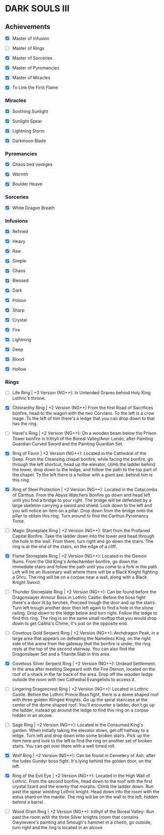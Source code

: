 # DARK SOULS III

## Achievements

- [x] Master of Infusion

- [ ] Master of Rings

- [x] Master of Sorceries

- [x] Master of Pyromancies

- [x] Master of Miracles

- [x] To Link the First Flame

### Miracles

- [x] Soothing Sunlight

- [x] Sunlight Spear

- [x] Lightning Storm

- [x] Darkmoon Blade

### Pyromancies

- [x] Chaos bed vestiges

- [x] Warmth

- [x] Boulder Heave

### Sorceries

- [x] White Dragon Breath

### Infusions

- [x] Refined

- [x] Heavy

- [x] Raw

- [x] Simple

- [x] Chaos

- [x] Blessed

- [x] Dark

- [x] Poison

- [x] Sharp

- [x] Crystal

- [x] Fire

- [x] Lightning

- [x] Deep

- [x] Blood

- [x] Hollow

### Rings

- [ ] Life Ring | +3 Version (NG++): In Untended Graves behind Holy King Lothric's throne.

- [x] Chloranthy Ring | +2 Version (NG++) From the first Road of Sacrifices bonfire, head to the wagon with the two Corvians. To the left is a crow mage. To the left of him there's a ledge that you can drop down to that has the ring.

- [ ] Havel's Ring | +2 Version (NG++): On a wooden beam below the Prison Tower bonfire in Irithyll of the Boreal Valley/Anor Londo, after Painting Guardian Curved Sword and the Painting Guardian Set.

- [x] Ring of Favor | +2 Version (NG++): Located in the Cathedral of the Deep. From the Cleansing chapel bonfire, while facing the bonfire. go through the left shortcut, head up the elevator, climb the ladder behind the tower, drop down to the ledge, and follow the path to the top part of the chapel. To the left there is a hollow with a giant axe. behind him is this ring.

- [x] Ring of Steel Protection | +2 Version (NG++): Located in the Catacombs of Carthus. From the Abyss Watchers Bonfire go down and head left until you find a bridge to your right. The bridge will be defended by a large skeleton carrying a sword and shield. Look down to the left and you will notice an item on a pillar. Drop down from the bridge onto the pillar to obtain this ring. Turn around to find the Carthus Pyromancy Tome.

- [ ] Magic Stoneplate Ring | +2 Version (NG++): Start from the Profaned Capital Bonfire.  Take the ladder down into the tower and head through the hole in the wall. From there, turn right and go down the stairs. The ring is at the end of the stairs, on the edge of a cliff.

- [x] Flame Stoneplate Ring | +2 Version (NG++): Located in the Demon Ruins. From the Old King's Antechamber bonfire, go down the immediate stairs and follow the path until you come to a fork in the path. Left will be an illusionary wall where there will be a Black Knight fighting a Ghru. The ring will be on a corpse near a wall, along with a Black Knight Sword.

- [ ] Thunder Stoneplate Ring | +2 Version (NG++): Can be found before the Dragonslayer Armour Boss in Lothric Castle. Before the boss fight there's a door lit by torches. Proceed trough the door and up the stairs. Turn left trough another door then left again to find a hole in the stone railing. Drop down to the ledge below and turn right. Follow the ledge to find this ring. The ring is on the same small rooftop that you would drop down to get Caitha's Chime, it's just on the opposite end.

- [ ] Covetous Gold Serpent Ring | +2 Version (NG++): Archdragon Peak, in a large area that appears on defeating the Nameless King, on the right side of the arena from the gateway that the bonfire is under, the ring rests at the top of the second stairway. You can also find the Dragonslayer Set and a Titanite Slab in this area.

- [x] Covetous Silver Serpent Ring | +2 Version (NG++): Undead Settlement. In the area after meeting Siegward with the Fire Demon, located on the roof of a shack in the far back of the area. Drop off the wooden ledge outside the room with two Cathedral Evangelists to access it.

- [ ] Lingering Dragoncrest Ring | +2 Version (NG++): Located in Lothric Castle. Before the Lothric Prince Boss fight, there is a dome shaped roof with three golden Winged Knights. Go up the spiral staircase at the center of the dome shaped roof. You'll encounter a ladder, don't go up the ladder, instead go around the ledge to find this ring on a corpse hidden in an alcove.

- [ ] Sage Ring | +2 Version (NG++): Located in the Consumed King's garden. When initially taking the elevator down, get off halfway to a ledge. Turn left and drop down onto some broken stairs. Pick up the item here and look to the left to find the ring on another set of broken stairs. You can get over there with a well timed roll.

- [x] Wolf Ring | +2 Version (NG++): Can be found in Cemetery of Ash, after the Iudex Gundyr boss fight. It's lying behind the golden door, on the left.

- [x] Ring of the Evil Eye | +2 Version (NG++): Located in the High Wall of Lothric. From the second bonfire, head down to the roof with the first crystal lizard and the enemy that morphs. Climb the ladder down. Run past the spear wielding Lothric knight. Head down into the room with the estus shard on the mantle. The ring will be on the wall to the left, hidden behind a barrel.

- [ ] Wood Grain Ring | +2 Version (NG++): Irithyll of the Boreal Valley- Run past the room with the three Silver knights (room that contains Gwynevere's painting and Smough's hammer in a chest), go outside, turn right and the ring is located in an alcove
